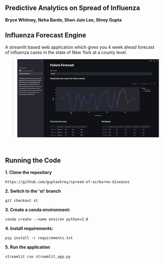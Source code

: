 ## Predictive Analytics on Spread of Influenza
**Bryce Whitney, Neha Barde, Shen Juin Lee, Shrey Gupta**

## Influenza Forecast Engine
A streamlit based web application which gives you 4 week ahead forecast of influenza cases in the state of New York at a county level.
>![img.png](assets/image_1.png)

&nbsp;
## Running the Code

**1. Clone the repository**
```
https://github.com/guptashrey/spread-of-airborne-diseases
```
**2. Switch to the 'st' branch**
```
git checkout st
```
**3. Create a conda environment:** 
```
conda create --name environ python=3.8
```
**4. Install requirements:** 
```
pip install -r requirements.txt
```
**5. Run the application**
```
streamlit run streamlit_app.py
```
